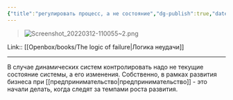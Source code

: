 ```yaml
---
{"title":"регулировать процесс, а не состояние","dg-publish":true,"date":"2022-03-12T11:01:00+04:00","modified_at":"2023-05-22T16:12:41+04:00","alias":"регулировать процесс, а не состояние","dg-path":"/quotes/202203121101.md","permalink":"/quotes/202203121101/","dgPassFrontmatter":true}
---
```



> ![Screenshot_20220312-110055~2.png](/openbox/assets/img/Screenshot_20220312-110055~2.png)

Link:: [[Openbox/books/The logic of failure|Логика неудачи]]

---

В случае динамических систем контролировать надо не текущие состояние системы, а его изменения. Собственно, в рамках развития бизнеса при [[предпринимательство|предпринимательство]] - это начали делать, когда следят за темпами роста развития.
